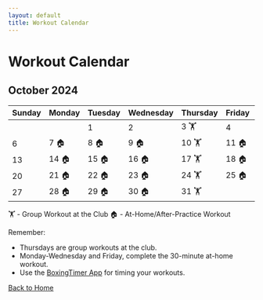 ```yaml
---
layout: default
title: Workout Calendar
---
```


# Workout Calendar

## October 2024

| Sunday | Monday | Tuesday | Wednesday | Thursday | Friday | Saturday |
|--------|--------|---------|-----------|----------|--------|----------|
|        |        | 1       | 2         | 3 🏋️     | 4      | 5        |
| 6      | 7 🏠    | 8 🏠     | 9 🏠       | 10 🏋️    | 11 🏠   | 12       |
| 13     | 14 🏠   | 15 🏠    | 16 🏠      | 17 🏋️    | 18 🏠   | 19       |
| 20     | 21 🏠   | 22 🏠    | 23 🏠      | 24 🏋️    | 25 🏠   | 26       |
| 27     | 28 🏠   | 29 🏠    | 30 🏠      | 31 🏋️    |        |          |

🏋️ - Group Workout at the Club
🏠 - At-Home/After-Practice Workout

Remember:
- Thursdays are group workouts at the club.
- Monday-Wednesday and Friday, complete the 30-minute at-home workout.
- Use the [BoxingTimer App](boxing-timer.html) for timing your workouts.

[Back to Home](index.html)